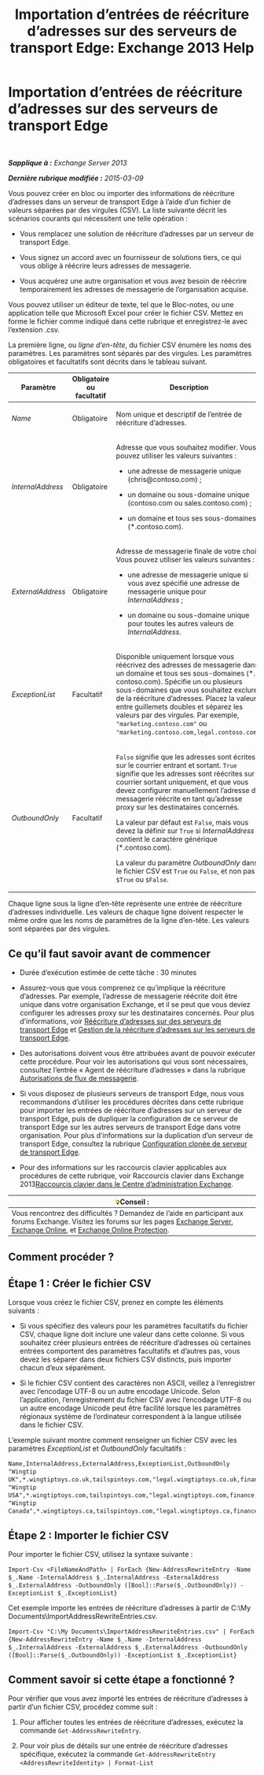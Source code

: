﻿---
title: 'Importation d’entrées de réécriture d’adresses sur des serveurs de transport Edge: Exchange 2013 Help'
TOCTitle: Importation d’entrées de réécriture d’adresses sur des serveurs de transport Edge
ms:assetid: bd0942c6-9c66-4b4c-b9bc-2f5f783def76
ms:mtpsurl: https://technet.microsoft.com/fr-fr/library/Bb331966(v=EXCHG.150)
ms:contentKeyID: 61060523
ms.date: 05/23/2018
mtps_version: v=EXCHG.150
ms.translationtype: MT
---

# Importation d’entrées de réécriture d’adresses sur des serveurs de transport Edge

 

_**Sapplique à :** Exchange Server 2013_

_**Dernière rubrique modifiée :** 2015-03-09_

Vous pouvez créer en bloc ou importer des informations de réécriture d’adresses dans un serveur de transport Edge à l’aide d’un fichier de valeurs séparées par des virgules (CSV). La liste suivante décrit les scénarios courants qui nécessitent une telle opération :

  - Vous remplacez une solution de réécriture d’adresses par un serveur de transport Edge.

  - Vous signez un accord avec un fournisseur de solutions tiers, ce qui vous oblige à réécrire leurs adresses de messagerie.

  - Vous acquérez une autre organisation et vous avez besoin de réécrire temporairement les adresses de messagerie de l’organisation acquise.

Vous pouvez utiliser un éditeur de texte, tel que le Bloc-notes, ou une application telle que Microsoft Excel pour créer le fichier CSV. Mettez en forme le fichier comme indiqué dans cette rubrique et enregistrez-le avec l’extension .csv.

La première ligne, ou *ligne d’en-tête*, du fichier CSV énumère les noms des paramètres. Les paramètres sont séparés par des virgules. Les paramètres obligatoires et facultatifs sont décrits dans le tableau suivant.


<table>
<colgroup>
<col style="width: 33%" />
<col style="width: 33%" />
<col style="width: 33%" />
</colgroup>
<thead>
<tr class="header">
<th>Paramètre</th>
<th>Obligatoire ou facultatif</th>
<th>Description</th>
</tr>
</thead>
<tbody>
<tr class="odd">
<td><p><em>Name</em></p></td>
<td><p>Obligatoire</p></td>
<td><p>Nom unique et descriptif de l’entrée de réécriture d’adresses.</p></td>
</tr>
<tr class="even">
<td><p><em>InternalAddress</em></p></td>
<td><p>Obligatoire</p></td>
<td><p>Adresse que vous souhaitez modifier. Vous pouvez utiliser les valeurs suivantes :</p>
<ul>
<li><p>une adresse de messagerie unique (chris@contoso.com) ;</p></li>
<li><p>un domaine ou sous-domaine unique (contoso.com ou sales.contoso.com) ;</p></li>
<li><p>un domaine et tous ses sous-domaines (*.contoso.com).</p></li>
</ul></td>
</tr>
<tr class="odd">
<td><p><em>ExternalAddress</em></p></td>
<td><p>Obligatoire</p></td>
<td><p>Adresse de messagerie finale de votre choix. Vous pouvez utiliser les valeurs suivantes :</p>
<ul>
<li><p>une adresse de messagerie unique si vous avez spécifié une adresse de messagerie unique pour <em>InternalAddress</em> ;</p></li>
<li><p>un domaine ou sous-domaine unique pour toutes les autres valeurs de <em>InternalAddress</em>.</p></li>
</ul></td>
</tr>
<tr class="even">
<td><p><em>ExceptionList</em></p></td>
<td><p>Facultatif</p></td>
<td><p>Disponible uniquement lorsque vous réécrivez des adresses de messagerie dans un domaine et tous ses sous-domaines (*. contoso.com). Spécifie un ou plusieurs sous-domaines que vous souhaitez exclure de la réécriture d’adresses. Placez la valeur entre guillemets doubles et séparez les valeurs par des virgules. Par exemple, <code>&quot;marketing.contoso.com&quot;</code> ou <code>&quot;marketing.contoso.com,legal.contoso.com&quot;</code>.</p></td>
</tr>
<tr class="odd">
<td><p><em>OutboundOnly</em></p></td>
<td><p>Facultatif</p></td>
<td><p><code>False</code> signifie que les adresses sont écrites sur le courrier entrant et sortant. <code>True</code> signifie que les adresses sont réécrites sur le courrier sortant uniquement, et que vous devez configurer manuellement l’adresse de messagerie réécrite en tant qu’adresse proxy sur les destinataires concernés.</p>
<p>La valeur par défaut est <code>False</code>, mais vous devez la définir sur <code>True</code> si <em>InternalAddress</em> contient le caractère générique (*.contoso.com).</p>
<p>La valeur du paramètre <em>OutboundOnly</em> dans le fichier CSV est <code>True</code> ou <code>False</code>, et non pas <code>$True</code> ou <code>$False</code>.</p></td>
</tr>
</tbody>
</table>


Chaque ligne sous la ligne d’en-tête représente une entrée de réécriture d’adresses individuelle. Les valeurs de chaque ligne doivent respecter le même ordre que les noms de paramètres de la ligne d’en-tête. Les valeurs sont séparées par des virgules.

## Ce qu’il faut savoir avant de commencer

  - Durée d’exécution estimée de cette tâche : 30 minutes

  - Assurez-vous que vous comprenez ce qu’implique la réécriture d’adresses. Par exemple, l’adresse de messagerie réécrite doit être unique dans votre organisation Exchange, et il se peut que vous deviez configurer les adresses proxy sur les destinataires concernés. Pour plus d’informations, voir [Réécriture d’adresses sur des serveurs de transport Edge](address-rewriting-on-edge-transport-servers-exchange-2013-help.md) et [Gestion de la réécriture d’adresses sur les serveurs de transport Edge](manage-address-rewriting-on-edge-transport-servers-exchange-2013-help.md).

  - Des autorisations doivent vous être attribuées avant de pouvoir exécuter cette procédure. Pour voir les autorisations qui vous sont nécessaires, consultez l’entrée « Agent de réécriture d’adresses » dans la rubrique [Autorisations de flux de messagerie](mail-flow-permissions-exchange-2013-help.md).

  - Si vous disposez de plusieurs serveurs de transport Edge, nous vous recommandons d’utiliser les procédures décrites dans cette rubrique pour importer les entrées de réécriture d’adresses sur un serveur de transport Edge, puis de dupliquer la configuration de ce serveur de transport Edge sur les autres serveurs de transport Edge dans votre organisation. Pour plus d’informations sur la duplication d’un serveur de transport Edge, consultez la rubrique [Configuration clonée de serveur de transport Edge](edge-transport-server-cloned-configuration-exchange-2013-help.md).

  - Pour des informations sur les raccourcis clavier applicables aux procédures de cette rubrique, voir Raccourcis clavier dans Exchange 2013[Raccourcis clavier dans le Centre d’administration Exchange](keyboard-shortcuts-in-the-exchange-admin-center-exchange-online-protection-help.md).

<table>
<thead>
<tr class="header">
<th><img src="images/Bb125224.tip(EXCHG.150).gif" title="Conseil" alt="Conseil" />Conseil :</th>
</tr>
</thead>
<tbody>
<tr class="odd">
<td>Vous rencontrez des difficultés ? Demandez de l’aide en participant aux forums Exchange. Visitez les forums sur les pages <a href="https://go.microsoft.com/fwlink/p/?linkid=60612">Exchange Server</a>, <a href="https://go.microsoft.com/fwlink/p/?linkid=267542">Exchange Online</a>, et <a href="https://go.microsoft.com/fwlink/p/?linkid=285351">Exchange Online Protection</a>.</td>
</tr>
</tbody>
</table>


## Comment procéder ?

## Étape 1 : Créer le fichier CSV

Lorsque vous créez le fichier CSV, prenez en compte les éléments suivants :

  - Si vous spécifiez des valeurs pour les paramètres facultatifs du fichier CSV, chaque ligne doit inclure une valeur dans cette colonne. Si vous souhaitez créer plusieurs entrées de réécriture d’adresses où certaines entrées comportent des paramètres facultatifs et d’autres pas, vous devez les séparer dans deux fichiers CSV distincts, puis importer chacun d’eux séparément.

  - Si le fichier CSV contient des caractères non ASCII, veillez à l’enregistrer avec l’encodage UTF-8 ou un autre encodage Unicode. Selon l’application, l’enregistrement du fichier CSV avec l’encodage UTF-8 ou un autre encodage Unicode peut être facilité lorsque les paramètres régionaux système de l’ordinateur correspondent à la langue utilisée dans le fichier CSV.

L’exemple suivant montre comment renseigner un fichier CSV avec les paramètres *ExceptionList* et *OutboundOnly* facultatifs :

    Name,InternalAddress,ExternalAddress,ExceptionList,OutboundOnly
    "Wingtip UK",*.wingtiptoys.co.uk,tailspintoys.com,"legal.wingtiptoys.co.uk,finance.wingtiptoys.co.uk,support.wingtiptoys.co.uk",True
    "Wingtip USA",*.wingtiptoys.com,tailspintoys.com,"legal.wingtiptoys.com,finance.wingtiptoys.com,support.wingtiptoys.com,corp.wingtiptoys.com",True
    "Wingtip Canada",*.wingtiptoys.ca,tailspintoys.com,"legal.wingtiptoys.ca,finance.wingtiptoys.ca,support.wingtiptoys.ca",True

## Étape 2 : Importer le fichier CSV

Pour importer le fichier CSV, utilisez la syntaxe suivante :

    Import-Csv <FileNameAndPath> | ForEach {New-AddressRewriteEntry -Name $_.Name -InternalAddress $_.InternalAddress -ExternalAddress $_.ExternalAddress -OutboundOnly ([Bool]::Parse($_.OutboundOnly)) -ExceptionList $_.ExceptionList}

Cet exemple importe les entrées de réécriture d’adresses à partir de C:\\My Documents\\ImportAddressRewriteEntries.csv.

    Import-Csv "C:\My Documents\ImportAddressRewriteEntries.csv" | ForEach {New-AddressRewriteEntry -Name $_.Name -InternalAddress $_.InternalAddress -ExternalAddress $_.ExternalAddress -OutboundOnly ([Bool]::Parse($_.OutboundOnly)) -ExceptionList $_.ExceptionList}

## Comment savoir si cette étape a fonctionné ?

Pour vérifier que vous avez importé les entrées de réécriture d’adresses à partir d’un fichier CSV, procédez comme suit :

1.  Pour afficher toutes les entrées de réécriture d’adresses, exécutez la commande `Get-AddressRewriteEntry`.

2.  Pour voir plus de détails sur une entrée de réécriture d’adresses spécifique, exécutez la commande `Get-AddressRewriteEntry <AddressRewriteIdentity> | Format-List`

